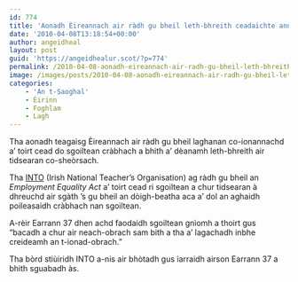 ```yaml
---
id: 774
title: 'Aonadh Èireannach air ràdh gu bheil leth-bhreith ceadaichte ann an sgoiltean'
date: '2010-04-08T13:18:54+00:00'
author: angeidheal
layout: post
guid: 'https://angeidhealur.scot/?p=774'
permalink: /2010-04-08-aonadh-eireannach-air-radh-gu-bheil-leth-bhreith-ceadaichte-ann-an-sgoiltean/
image: /images/posts/2010-04-08-aonadh-eireannach-air-radh-gu-bheil-leth-bhreith-ceadaichte-ann-an-sgoiltean.webp
categories:
    - 'An t-Saoghal'
    - Èirinn
    - Foghlam
    - Lagh
---
```


Tha aonadh teagaisg Èireannach air ràdh gu bheil laghanan co-ionannachd a’ toirt cead do sgoiltean cràbhach a bhith a’ dèanamh leth-bhreith air tidsearan co-sheòrsach.

Tha [INTO](http://www.into.ie/ "INTO - Irish National Teacher's Organisation") (Irish National Teacher’s Organisation) ag ràdh gu bheil an *Employment Equality Act* a’ toirt cead ri sgoiltean a chur tidsearan à dhreuchd air sgàth ’s gu bheil an dòigh-beatha aca a’ dol an aghaidh poileasaidh cràbhach nan sgoiltean.

A-rèir Earrann 37 dhen achd faodaidh sgoiltean gnìomh a thoirt gus “bacadh a chur air neach-obrach sam bith a tha a’ lagachadh inbhe creideamh an t-ionad-obrach.”

Tha bòrd stiùiridh INTO a-nis air bhòtadh gus iarraidh airson Earrann 37 a bhith sguabadh às.
